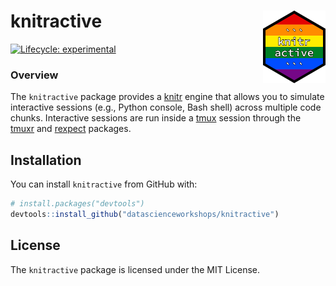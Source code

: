 
<!-- README.md is generated from README.Rmd. Please edit that file -->

# knitractive <img src="man/figures/logo.png" align="right" width="100px" />

[![Lifecycle:
experimental](https://img.shields.io/badge/lifecycle-experimental-orange.svg)](https://www.tidyverse.org/lifecycle/#experimental)

### Overview

The `knitractive` package provides a [knitr](https://yihui.name/knitr/)
engine that allows you to simulate interactive sessions (e.g., Python
console, Bash shell) across multiple code chunks. Interactive sessions
are run inside a [tmux](https://github.com/tmux/tmux/wiki) session
through the [tmuxr](https://github.com/datascienceworkshops/tmuxr) and
[rexpect](https://github.com/datascienceworkshops/rexpect) packages.

## Installation

You can install `knitractive` from GitHub with:

``` r
# install.packages("devtools")
devtools::install_github("datascienceworkshops/knitractive")
```

## License

The `knitractive` package is licensed under the MIT License.
